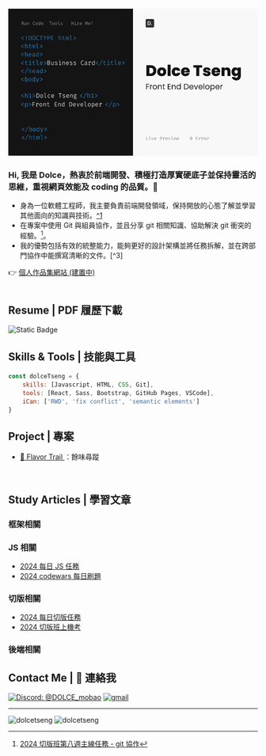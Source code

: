 
<p align="center">
 <img src="image/Business Card.png">
</p>


### Hi, 我是 Dolce，熱衷於前端開發、積極打造厚實硬底子並保持靈活的思維，重視網頁效能及 coding 的品質。👋 <br/>

* 身為一位軟體工程師，我主要負責前端開發領域，保持開放的心態了解並學習其他面向的知識與技術。[^1](#study-articles--學習文章)
* 在專案中使用 Git 與組員協作，並且分享 git 相關知識、協助解決 git 衝突的經驗。[^2]。
* 我的優勢包括有效的統整能力，能夠更好的設計架構並將任務拆解，並在跨部門協作中能撰寫清晰的文件。[^3]


[^2]: [2024 切版班第八週主線任務 - git 協作](https://zenn.dev/chloetseng/articles/week8-main-mission)

👉 <a href="#"> 個人作品集網站 (建置中) </a> <br/>
<br>

## Resume | PDF 履歷下載

<img alt="Static Badge" src="https://img.shields.io/badge/DOWNLOAD-8A2BE2">

<br/>


## Skills & Tools | 技能與工具

```javascript
const dolceTseng = {
    skills: [Javascript, HTML, CSS, Git],
    tools: [React, Sass, Bootstrap, GitHub Pages, VSCode],
    iCan: ['RWD', 'fix conflict', 'semantic elements'] 
}

```

## Project | 專案

* <a href="https://ariel0508.github.io/FlavorTrail/index.html">🌱 Flavor Trail </a>：餘味尋蹤

<br>

## Study Articles | 學習文章

### 框架相關
### JS 相關
* [2024 每日 JS 任務](https://zenn.dev/chloetseng/articles/2024-js-dailymiss)
* [2024 codewars 每日刷題](https://zenn.dev/chloetseng/articles/69c83edc65283e)
### 切版相關
* [2024 每日切版任務](https://zenn.dev/chloetseng/articles/2024-layout-course-dailymission)
* [2024 切版班上機考](https://zenn.dev/chloetseng/articles/fe884fb860290b)
### 後端相關

## Contact Me | 💬 連絡我

<a href="discordapp.com/users/1218426159423819809"><img src="https://img.shields.io/badge/%40dolce_mobao-Discord-8A2BE2" alt="Discord: @DOLCE_mobao"></a>
<a href="mailto:dolcetseng@gmail.com"><img src="https://img.shields.io/badge/Gmail-D14836?style=for-the-badge&logo=gmail&logoColor=white" alt="gmail" ></a>

---
<img align="top" src="https://github-readme-stats.vercel.app/api?username=dolcetseng&show_icons=true&theme=dark&title_color=d1d5ea&text_color=fcfcfc&border=true&locale=en" alt="dolcetseng" /> <img align="top" src="https://github-readme-stats.vercel.app/api/top-langs?username=dolcetseng&show_icons=true&locale=en&layout=compact&theme=dark" alt="dolcetseng" />

<!--
**ChloeTseng064/ChloeTseng064** is a ✨ _special_ ✨ repository because its `README.md` (this file) appears on your GitHub profile.

Here are some ideas to get you started:

- 🔭 I’m currently working on ...
- 🌱 I’m currently learning ...
- 👯 I’m looking to collaborate on ...
- 🤔 I’m looking for help with ...
- 💬 Ask me about ...
- 📫 How to reach me: ...
- 😄 Pronouns: ...
- ⚡ Fun fact: ...
-->
